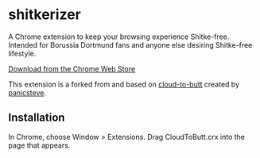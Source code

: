 shitkerizer
===========

A Chrome extension to keep your browsing experience Shitke-free.
Intended for Borussia Dortmund fans and anyone else desiring Shitke-free lifestyle.

[Download from the Chrome Web Store](https://github.com/gavincabbage/shitkerizer/blob/master/shitkerizer.crx?raw=true)

This extension is a forked from and based on [cloud-to-butt](https://github.com/panicsteve/cloud-to-butt)
 created by [panicsteve](https://github.com/panicsteve).

Installation
------------

In Chrome, choose Window > Extensions.  Drag CloudToButt.crx into the page that appears.
